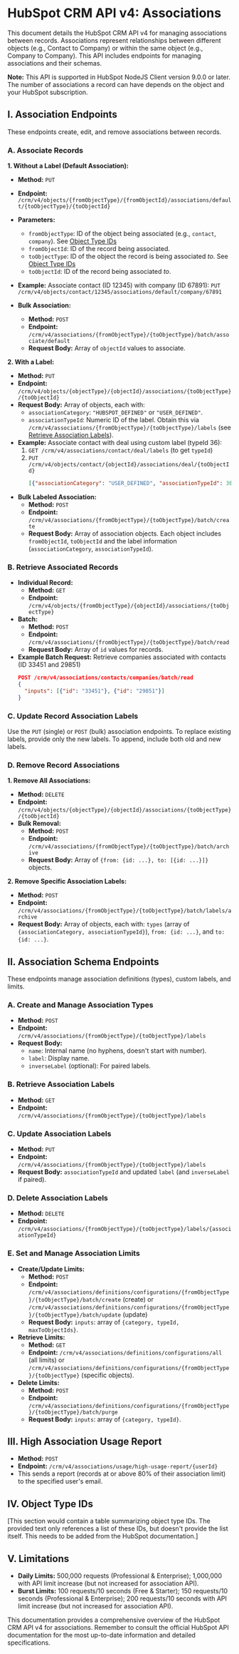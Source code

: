 # HubSpot CRM API v4: Associations

This document details the HubSpot CRM API v4 for managing associations between records.  Associations represent relationships between different objects (e.g., Contact to Company) or within the same object (e.g., Company to Company).  This API includes endpoints for managing associations and their schemas.

**Note:** This API is supported in HubSpot NodeJS Client version 9.0.0 or later. The number of associations a record can have depends on the object and your HubSpot subscription.


## I. Association Endpoints

These endpoints create, edit, and remove associations between records.

### A. Associate Records

**1. Without a Label (Default Association):**

* **Method:** `PUT`
* **Endpoint:** `/crm/v4/objects/{fromObjectType}/{fromObjectId}/associations/default/{toObjectType}/{toObjectId}`
* **Parameters:**
    * `fromObjectType`: ID of the object being associated (e.g., `contact`, `company`). See [Object Type IDs](#object-type-ids)
    * `fromObjectId`: ID of the record being associated.
    * `toObjectType`: ID of the object the record is being associated *to*. See [Object Type IDs](#object-type-ids)
    * `toObjectId`: ID of the record being associated *to*.
* **Example:** Associate contact (ID 12345) with company (ID 67891):
    `PUT /crm/v4/objects/contact/12345/associations/default/company/67891`

* **Bulk Association:**
    * **Method:** `POST`
    * **Endpoint:** `/crm/v4/associations/{fromObjectType}/{toObjectType}/batch/associate/default`
    * **Request Body:** Array of `objectId` values to associate.


**2. With a Label:**

* **Method:** `PUT`
* **Endpoint:** `/crm/v4/objects/{objectType}/{objectId}/associations/{toObjectType}/{toObjectId}`
* **Request Body:** Array of objects, each with:
    * `associationCategory`: `"HUBSPOT_DEFINED"` or `"USER_DEFINED"`.
    * `associationTypeId`: Numeric ID of the label.  Obtain this via `/crm/v4/associations/{fromObjectType}/{toObjectType}/labels` (see [Retrieve Association Labels](#retrieve-association-labels)).
* **Example:** Associate contact with deal using custom label (typeId 36):
    1. `GET /crm/v4/associations/contact/deal/labels` (to get `typeId`)
    2. `PUT /crm/v4/objects/contact/{objectId}/associations/deal/{toObjectId}`
       ```json
       [{"associationCategory": "USER_DEFINED", "associationTypeId": 36}]
       ```
* **Bulk Labeled Association:**
    * **Method:** `POST`
    * **Endpoint:** `/crm/v4/associations/{fromObjectType}/{toObjectType}/batch/create`
    * **Request Body:**  Array of association objects. Each object includes `fromObjectId`, `toObjectId` and the label information (`associationCategory`, `associationTypeId`).

### B. Retrieve Associated Records

* **Individual Record:**
    * **Method:** `GET`
    * **Endpoint:** `/crm/v4/objects/{fromObjectType}/{objectId}/associations/{toObjectType}`
* **Batch:**
    * **Method:** `POST`
    * **Endpoint:** `/crm/v4/associations/{fromObjectType}/{toObjectType}/batch/read`
    * **Request Body:**  Array of `id` values for records.
* **Example Batch Request:** Retrieve companies associated with contacts (ID 33451 and 29851)
    ```json
    POST /crm/v4/associations/contacts/companies/batch/read
    {
      "inputs": [{"id": "33451"}, {"id": "29851"}]
    }
    ```


### C. Update Record Association Labels

Use the `PUT` (single) or `POST` (bulk) association endpoints. To replace existing labels, provide only the new labels. To append, include both old and new labels.

### D. Remove Record Associations

**1. Remove All Associations:**

* **Method:** `DELETE`
* **Endpoint:** `/crm/v4/objects/{objectType}/{objectId}/associations/{toObjectType}/{toObjectId}`
* **Bulk Removal:**
    * **Method:** `POST`
    * **Endpoint:** `/crm/v4/associations/{fromObjectType}/{toObjectType}/batch/archive`
    * **Request Body:** Array of `{from: {id: ...}, to: [{id: ...}]}` objects.

**2. Remove Specific Association Labels:**

* **Method:** `POST`
* **Endpoint:** `/crm/v4/associations/{fromObjectType}/{toObjectType}/batch/labels/archive`
* **Request Body:** Array of objects, each with: `types` (array of `{associationCategory, associationTypeId}`), `from: {id: ...}`, and `to: {id: ...}`.


## II. Association Schema Endpoints

These endpoints manage association definitions (types), custom labels, and limits.


### A. Create and Manage Association Types

* **Method:** `POST`
* **Endpoint:** `/crm/v4/associations/{fromObjectType}/{toObjectType}/labels`
* **Request Body:**
    * `name`: Internal name (no hyphens, doesn't start with number).
    * `label`: Display name.
    * `inverseLabel` (optional): For paired labels.

### B. Retrieve Association Labels

* **Method:** `GET`
* **Endpoint:** `/crm/v4/associations/{fromObjectType}/{toObjectType}/labels`

### C. Update Association Labels

* **Method:** `PUT`
* **Endpoint:** `/crm/v4/associations/{fromObjectType}/{toObjectType}/labels`
* **Request Body:** `associationTypeId` and updated `label` (and `inverseLabel` if paired).

### D. Delete Association Labels

* **Method:** `DELETE`
* **Endpoint:** `/crm/v4/associations/{fromObjectType}/{toObjectType}/labels/{associationTypeId}`

### E. Set and Manage Association Limits

* **Create/Update Limits:**
    * **Method:** `POST`
    * **Endpoint:** `/crm/v4/associations/definitions/configurations/{fromObjectType}/{toObjectType}/batch/create` (create) or `/crm/v4/associations/definitions/configurations/{fromObjectType}/{toObjectType}/batch/update` (update)
    * **Request Body:** `inputs`: array of `{category, typeId, maxToObjectIds}`.
* **Retrieve Limits:**
    * **Method:** `GET`
    * **Endpoint:** `/crm/v4/associations/definitions/configurations/all` (all limits) or `/crm/v4/associations/definitions/configurations/{fromObjectType}/{toObjectType}` (specific objects).
* **Delete Limits:**
    * **Method:** `POST`
    * **Endpoint:** `/crm/v4/associations/definitions/configurations/{fromObjectType}/{toObjectType}/batch/purge`
    * **Request Body:** `inputs`: array of `{category, typeId}`.

## III.  High Association Usage Report

* **Method:** `POST`
* **Endpoint:** `/crm/v4/associations/usage/high-usage-report/{userId}`
* This sends a report (records at or above 80% of their association limit) to the specified user's email.


## IV. Object Type IDs

[This section would contain a table summarizing object type IDs. The provided text only references a list of these IDs, but doesn't provide the list itself.  This needs to be added from the HubSpot documentation.]


## V. Limitations

* **Daily Limits:** 500,000 requests (Professional & Enterprise);  1,000,000 with API limit increase (but not increased for association API).
* **Burst Limits:** 100 requests/10 seconds (Free & Starter); 150 requests/10 seconds (Professional & Enterprise); 200 requests/10 seconds with API limit increase (but not increased for association API).


This documentation provides a comprehensive overview of the HubSpot CRM API v4 for associations.  Remember to consult the official HubSpot API documentation for the most up-to-date information and detailed specifications.
